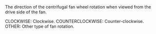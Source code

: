 ﻿The direction of the centrifugal fan wheel rotation when viewed from the drive side of the fan.

CLOCKWISE: Clockwise. 
COUNTERCLOCKWISE: Counter-clockwise. 
OTHER: Other type of fan rotation.